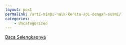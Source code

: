 ```yaml
---
layout: post
permalink: /arti-mimpi-naik-kereta-api-dengan-suami/
categories:
    - Uncategorized
---
```


[Baca Selengkapnya](/03)